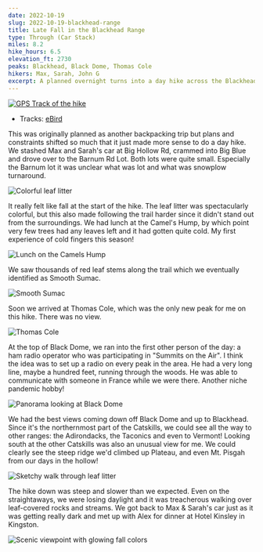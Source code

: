```yaml
---
date: 2022-10-19
slug: 2022-10-19-blackhead-range
title: Late Fall in the Blackhead Range
type: Through (Car Stack)
miles: 8.2
hike_hours: 6.5
elevation_ft: 2730
peaks: Blackhead, Black Dome, Thomas Cole
hikers: Max, Sarah, John G
excerpt: A planned overnight turns into a day hike across the Blackhead range. Fall colors are just past peak, and we discover a curious new pandemic hobby.
---
```


[![GPS Track of the hike]({{site.baseurl}}/assets/2022-10-19-blackhead-range/track.png)]({{site.baseurl}}/map/?hike=2022-10-19-blackhead-range)

- Tracks: [eBird](https://ebird.org/checklist/S120975359)

This was originally planned as another backpacking trip but plans and constraints shifted so much that it just made more sense to do a day hike. We stashed Max and Sarah's car at Big Hollow Rd, crammed into Big Blue and drove over to the Barnum Rd Lot. Both lots were quite small. Especially the Barnum lot it was unclear what was lot and what was snowplow turnaround.

![Colorful leaf litter]({{site.baseurl}}/assets/2022-10-19-blackhead-range/colorful-leaf-litter.jpeg)

It really felt like fall at the start of the hike. The leaf litter was spectacularly colorful, but this also made following the trail harder since it didn't stand out from the surroundings. We had lunch at the Camel's Hump, by which point very few trees had any leaves left and it had gotten quite cold. My first experience of cold fingers this season!

![Lunch on the Camels Hump]({{site.baseurl}}/assets/2022-10-19-blackhead-range/lunch.jpeg)

We saw thousands of red leaf stems along the trail which we eventually identified as Smooth Sumac.

![Smooth Sumac]({{site.baseurl}}/assets/2022-10-19-blackhead-range/smooth-sumac.jpeg)

Soon we arrived at Thomas Cole, which was the only new peak for me on this hike. There was no view.

![Thomas Cole]({{site.baseurl}}/assets/2022-10-19-blackhead-range/thomas-cole.jpeg)

At the top of Black Dome, we ran into the first other person of the day: a ham radio operator who was participating in "Summits on the Air". I think the idea was to set up a radio on every peak in the area. He had a very long line, maybe a hundred feet, running through the woods. He was able to communicate with someone in France while we were there. Another niche pandemic hobby!

![Panorama looking at Black Dome]({{site.baseurl}}/assets/2022-10-19-blackhead-range/blackdome-pano.jpeg)

We had the best views coming down off Black Dome and up to Blackhead. Since it's the northernmost part of the Catskills, we could see all the way to other ranges: the Adirondacks, the Taconics and even to Vermont! Looking south at the other Catskills was also an unusual view for me. We could clearly see the steep ridge we'd climbed up Plateau, and even Mt. Pisgah from our days in the hollow!

![Sketchy walk through leaf litter]({{site.baseurl}}/assets/2022-10-19-blackhead-range/sketchy-leaf-litter.jpeg)

The hike down was steep and slower than we expected. Even on the straightaways, we were losing daylight and it was treacherous walking over leaf-covered rocks and streams. We got back to Max & Sarah's car just as it was getting really dark and met up with Alex for dinner at Hotel Kinsley in Kingston.

![Scenic viewpoint with glowing fall colors]({{site.baseurl}}/assets/2022-10-19-blackhead-range/glowing-fall.jpeg)

